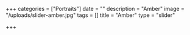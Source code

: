 +++
categories = ["Portraits"]
date = ""
description = "Amber"
image = "/uploads/slider-amber.jpg"
tags = []
title = "Amber"
type = "slider"

+++
